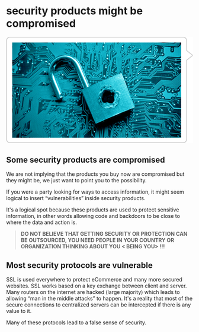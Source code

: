 # security products might be compromised

![](img/backdoors.png)  


## **Some security products are compromised**

We are not implying that the products you buy now are compromised but they might be, we just want to point you to the possibility.

If you were a party looking for ways to access information, it might seem logical to insert “vulnerabilities” inside security products. 

It's a logical spot because these products are used to protect sensitive information, in other words allowing code and backdoors to be close to where the data and action is.

> **DO NOT BELIEVE THAT GETTING SECURITY OR PROTECTION CAN BE OUTSOURCED, YOU NEED PEOPLE IN YOUR COUNTRY OR ORGANIZATION THINKING ABOUT YOU < BEING YOU> !!!**


## **Most security protocols are vulnerable**

SSL is used everywhere to protect eCommerce and many more secured websites. SSL works based on a key exchange between client and server. Many routers on the internet are hacked (large majority) which leads to allowing “man in the middle attacks” to happen. It's a reality that most of the secure connections to centralized servers can be intercepted if there is any value to it.


Many of these protocols lead to a false sense of security.
